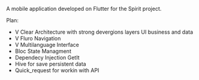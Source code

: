 A mobile application developed on Flutter for the Spirit project.

Plan:
- V Clear Architecture with strong devergions layers UI business and data
- V Fluro Navigation
- V Multilanguage Interface
- Bloc State Managment
- Dependecy Injection GetIt
- Hive for save persistent data
- Quick_request for workin with API

